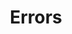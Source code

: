 ---
title: Errors
position: 1.6
parameters:
  - name:
    content:
content_markdown: |-
  | Code | Name | Description |
  | --- | --- | --- |
  | 200 | OK | Success |
  | 201 | Created | Creation Successful |
  | 400 | Bad Request | We could not process that action |
  | 403 | Forbidden | We couldn't authenticate you |

  All errors will return JSON in the following format:
left_code_blocks:
  - code_block: |-
      {
        "message": "error message here"
      }
    title: Response
    language: json
right_code_blocks:
  - code_block:
    title:
    language:
---